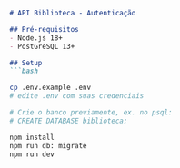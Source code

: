 ```md
# API Biblioteca - Autenticação

## Pré-requisitos
- Node.js 18+
- PostGreSQL 13+

## Setup
```bash

cp .env.example .env
# edite .env com suas credenciais

# Crie o banco previamente, ex. no psql:
# CREATE DATABASE biblioteca;

npm install 
npm run db: migrate
npm run dev
```